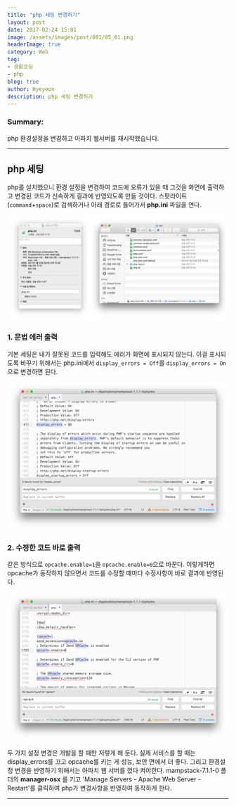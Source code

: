 ```yaml
---
title: "php 세팅 변경하기"
layout: post
date: 2017-02-24 15:01
image: /assets/images/post/001/85_01.png
headerImage: true
category: Web
tag:
- 생활코딩
- php
blog: true
author: Hyeyeon
description: php 세팅 변경하기
---
```


### Summary:

php 환경설정을 변경하고 아파치 웹서버를 재시작했습니다.

---

## php 세팅

php를 설치했으니 환경 설정을 변경하여 코드에 오류가 있을 때 그것을 화면에 출력하고 변경된 코드가 신속하게 결과에 반영되도록 만들 것이다. 스팟라이트(`command`+`space`)로 검색하거나 아래 경로로 들어가서 **php.ini** 파일을 연다.

![](/assets/images/post/001/85_01.png)

### 1. 문법 에러 출력

기본 세팅은 내가 잘못된 코드를 입력해도 에러가 화면에 표시되지 않는다. 이걸 표시되도록 바꾸기 위해서는 php.ini에서 `display_errors = Off`를 `display_errors = On`으로 변경하면 된다.

![](/assets/images/post/001/85_02.png)

### 2. 수정한 코드 바로 출력

같은 방식으로 `opcache.enable=1`을 `opcache.enable=0`으로 바꾼다. 이렇게하면 opcache가 동작하지 않으면서 코드를 수정할 때마다 수정사항이 바로 결과에 반영된다.

![](/assets/images/post/001/85_03.png)

두 가지 설정 변경은 개발을 할 때만 저렇게 해 둔다. 실제 서비스를 할 때는 display_errors를 끄고 opcache를 키는 게 성능, 보안 면에서 더 좋다. 그리고 환경설정 변경을 반영하기 위해서는 아파치 웹 서버를 껐다 켜야한다. mampstack-7.1.1-0 폴더의 **manager-osx** 를 키고 'Manage Servers - Apache Web Server - Restart'를 클릭하여 php가 변경사항을 반영하여 동작하게 한다.

---
